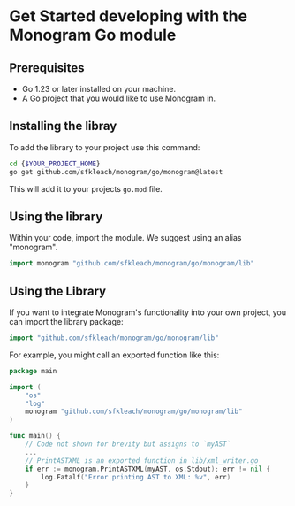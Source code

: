 # Get Started developing with the Monogram Go module

## Prerequisites

- Go 1.23 or later installed on your machine.
- A Go project that you would like to use Monogram in.
## Installing the libray

To add the library to your project use this command:

```sh
cd {$YOUR_PROJECT_HOME}
go get github.com/sfkleach/monogram/go/monogram@latest
```

This will add it to your projects `go.mod` file.

## Using the library

Within your code, import the module. We suggest using an alias "monogram".

```go
import monogram "github.com/sfkleach/monogram/go/monogram/lib"
```

## Using the Library

If you want to integrate Monogram's functionality into your own project, you can import the library package:

```go
import "github.com/sfkleach/monogram/go/monogram/lib"
```

For example, you might call an exported function like this:

```go
package main

import (
    "os"
    "log"
    monogram "github.com/sfkleach/monogram/go/monogram/lib"
)

func main() {
    // Code not shown for brevity but assigns to `myAST`
    ...
    // PrintASTXML is an exported function in lib/xml_writer.go
    if err := monogram.PrintASTXML(myAST, os.Stdout); err != nil {
        log.Fatalf("Error printing AST to XML: %v", err)
    }
}
```
